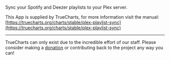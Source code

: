 Sync your Spotify and Deezer playlists to your Plex server.

This App is supplied by TrueCharts, for more information visit the manual: [https://truecharts.org/charts/stable/plex-playlist-sync](https://truecharts.org/charts/stable/plex-playlist-sync)

---

TrueCharts can only exist due to the incredible effort of our staff.
Please consider making a [donation](https://truecharts.org/sponsor) or contributing back to the project any way you can!
